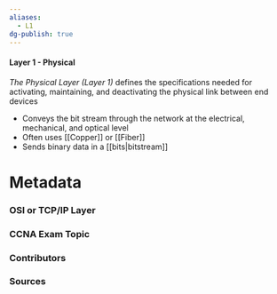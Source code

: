 ```yaml
---
aliases:
  - L1
dg-publish: true
---
```

#### Layer 1 - Physical
*The Physical Layer (Layer 1)* defines the specifications needed for activating, maintaining, and deactivating the physical link between end devices
- Conveys the bit stream through the network at the electrical, mechanical, and optical level
- Often uses [[Copper]] or [[Fiber]] 
- Sends binary data in a [[bits|bitstream]]


# Metadata
### OSI or TCP/IP Layer

### CCNA Exam Topic

### Contributors

### Sources

